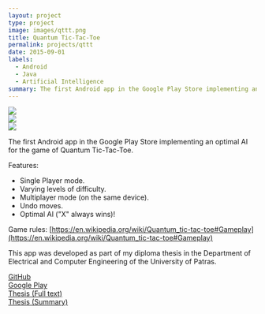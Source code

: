```yaml
---
layout: project
type: project
image: images/qttt.png
title: Quantum Tic-Tac-Toe
permalink: projects/qttt
date: 2015-09-01
labels:
  - Android
  - Java
  - Artificial Intelligence
summary: The first Android app in the Google Play Store implementing an optimal AI for the game of Quantum Tic-Tac-Toe.
---
```


<div class="ui segment">
  <div class="ui three column grid">
    <div class="column">
      <a href="https://lh3.googleusercontent.com/GWHuYs78HUZqp9xgzF78_e71X1oqTPyykGMEz8rVvXhj-sfEs71i-GHIWVv5v5o-37Y=w1920-h946-rw"><img class="ui rounded image" src="https://lh3.googleusercontent.com/GWHuYs78HUZqp9xgzF78_e71X1oqTPyykGMEz8rVvXhj-sfEs71i-GHIWVv5v5o-37Y=w1920-h946-rw"></a>
    </div>
    <div class="column">
      <a href="https://lh3.googleusercontent.com/e823t-F548Y64-fZQDVTWGF_T6zx-7nvZaRuA1GdviGE_qwbym226KjlSBVagkFbSa4=w1920-h946-rw"><img class="ui rounded image" src="https://lh3.googleusercontent.com/e823t-F548Y64-fZQDVTWGF_T6zx-7nvZaRuA1GdviGE_qwbym226KjlSBVagkFbSa4=w1920-h946-rw"></a>
    </div>
    <div class="column">
      <a href="https://lh3.googleusercontent.com/cgsZMxAJ3jMviFbu1g1_b6nxhvYfy6UCGMCAqfjmHdlH3E3mBzc9PbTVWmrE4G-N8Gq8=w1920-h946-rw"><img class="ui rounded image" src="https://lh3.googleusercontent.com/cgsZMxAJ3jMviFbu1g1_b6nxhvYfy6UCGMCAqfjmHdlH3E3mBzc9PbTVWmrE4G-N8Gq8=w1920-h946-rw"></a>
    </div>
  </div>
</div>

The first Android app in the Google Play Store implementing an optimal AI for the game of Quantum Tic-Tac-Toe.

Features:
 * Single Player mode.
 * Varying levels of difficulty.
 * Multiplayer mode (on the same device).
 * Undo moves.
 * Optimal AI ("X" always wins)!

Game rules: [https://en.wikipedia.org/wiki/Quantum_tic-tac-toe#Gameplay](https://en.wikipedia.org/wiki/Quantum_tic-tac-toe#Gameplay)

This app was developed as part of my diploma thesis in the Department of Electrical and Computer Engineering of the University of Patras.

[<i class="github icon"></i>GitHub](https://github.com/KSmanis/QTTT)<br/>
[<i class="google play icon"></i>Google Play](https://play.google.com/store/apps/details?id=com.gmail.smanis.konstantinos.qttt)<br/>
[<i class="book icon"></i>Thesis (Full text)](https://hdl.handle.net/10889/9391)<br/>
[<i class="book icon"></i>Thesis (Summary)](/documents/MEng%20Thesis%20Summary.pdf)
